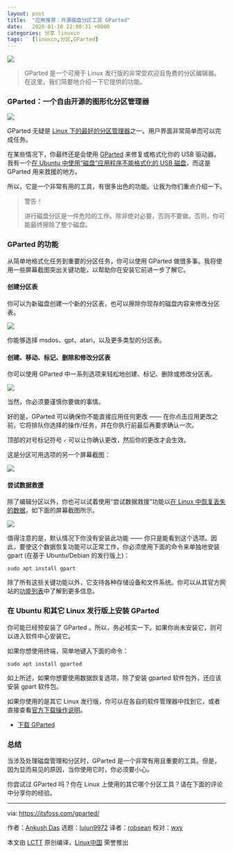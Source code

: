 ```yaml
---
layout: post
title:	"应用推荐：开源磁盘分区工具 GParted"
date:	2020-01-10 22:00:31 +0800 
categories:	分享 linuxcn 
tags:	[linuxcn,分区,GParted]
---
```



![](/Asserts/Images/album/202001/10/220015lp58jjjt22xfppjj.jpg)



> 
> GParted 是一个可用于 Linux 发行版的非常受欢迎且免费的分区编辑器。在这里，我们简要地介绍一下它提供的功能。
> 
> 
> 


### GParted：一个自由开源的图形化分区管理器


![](/Asserts/Images/album/202001/10/220035waqj77qngqnk733b.png)


GParted 无疑是 [Linux 下的最好的分区管理器](https://itsfoss.com/partition-managers-linux/)之一。用户界面非常简单而可以完成任务。


在某些情况下，你最终还是会使用 [GParted](https://gparted.org/) 来修复或格式化你的 USB 驱动器。我有一个[在 Ubuntu 中使用“磁盘”应用程序不能格式化的 USB 磁盘](https://itsfoss.com/format-usb-drive-sd-card-ubuntu/)，而这是 GParted 用来救援的地方。


所以，它是一个非常有用的工具，有很多出色的功能。让我为你们重点介绍一下。



> 
> 警告！
> 
> 
> 进行磁盘分区是一件危险的工作。除非绝对必要，否则不要做。否则，你可能最终擦除了整个磁盘。
> 
> 
> 


### GParted 的功能


从简单地格式化任务到重要的分区任务，你可以使用 GParted 做很多事。我将使用一些屏幕截图突出关键功能，以帮助你在安装它前进一步了解它。


#### 创建分区表


你可以为新磁盘创建一个新的分区表，也可以擦除你现存的磁盘内容来修改分区表。


![](/Asserts/Images/album/202001/10/220043vf2itgigff7fgi1f.png)


你能够选择 msdos、gpt、atari，以及更多类型的分区表。


#### 创建、移动、标记、删除和修改分区表


你可以使用 GParted 中一系列选项来轻松地创建、标记、删除或修改分区表。


![](/Asserts/Images/album/202001/10/220046j3fi2h5ql225ix5p.png)


当然，你必须要谨慎你要做的事情。


好的是，GParted 可以确保你不能直接应用任何更改 —— 在你点击应用更改之前，它将排队你选择的操作/任务，并在你执行前最后再要求确认一次。


顶部的对号标记符号 `✓` 可以让你确认更改，然后你的更改才会生效。


这是分区可用选项的另一个屏幕截图：


![](/Asserts/Images/album/202001/10/220049fvvvjx4s1yftj4py.png)


#### 尝试数据救援


除了编辑分区以外，你也可以试着使用“尝试数据救援”功能以[在 Linux 中恢复丢失的数据](https://itsfoss.com/recover-deleted-files-linux/)，如下面的屏幕截图所示。


![](/Asserts/Images/album/202001/10/220051bnntqckdcc9nn2ke.png)


值得注意的是，默认情况下你没有安装此功能 —— 你只是能看到这个选项。因此，要使这个数据恢复功能可以正常工作，你必须使用下面的命令来单独地安装 gpart (在基于 Ubuntu/Debian 的发行版上)：



```
sudo apt install gpart
```

除了所有这些关键功能以外，它支持各种存储设备和文件系统。你可以从其官方网站的[功能列表](https://gparted.org/features.php)中了解到更多信息。


### 在 Ubuntu 和其它 Linux 发行版上安装 GParted


你可能已经预安装了 GParted 。所以，务必核实一下。如果你尚未安装它，则可以进入软件中心安装它。


如果你想使用终端，简单地键入下面的命令：



```
sudo apt install gparted
```

如上所述，如果你想要使用数据恢复选项，除了安装 gparted 软件包外，还应该安装 gpart 软件包。


如果你使用的是其它 Linux 发行版，你可以在各自的软件管理器中找到它，或者直接查看[官方下载操作说明](https://gparted.org/download.php)。


* [下载 GParted](https://gparted.org/download.php)


### 总结


当涉及处理磁盘管理和分区时，GParted 是一个非常有用且重要的工具。但是，因为显而易见的原因，当你使用它时，你必须要小心。


你尝试过 GParted 吗？你在 Linux 上使用的其它哪个分区工具？请在下面的评论中分享你的经验。




---


via: <https://itsfoss.com/gparted/>


作者：[Ankush Das](https://itsfoss.com/author/ankush/) 选题：[lujun9972](https://github.com/lujun9972) 译者：[robsean](https://github.com/robsean) 校对：[wxy](https://github.com/wxy)


本文由 [LCTT](https://github.com/LCTT/TranslateProject) 原创编译，[Linux中国](https://linux.cn/) 荣誉推出
